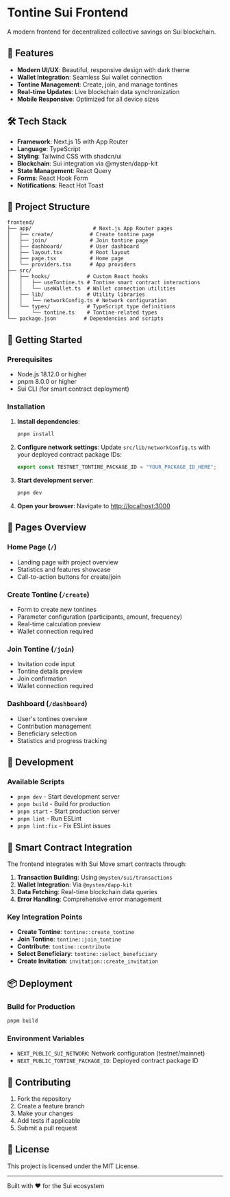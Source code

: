 # Tontine Sui Frontend

A modern frontend for decentralized collective savings on Sui blockchain.

## 🚀 Features

- **Modern UI/UX**: Beautiful, responsive design with dark theme
- **Wallet Integration**: Seamless Sui wallet connection
- **Tontine Management**: Create, join, and manage tontines
- **Real-time Updates**: Live blockchain data synchronization
- **Mobile Responsive**: Optimized for all device sizes

## 🛠️ Tech Stack

- **Framework**: Next.js 15 with App Router
- **Language**: TypeScript
- **Styling**: Tailwind CSS with shadcn/ui
- **Blockchain**: Sui integration via @mysten/dapp-kit
- **State Management**: React Query
- **Forms**: React Hook Form
- **Notifications**: React Hot Toast

## 📁 Project Structure

```
frontend/
├── app/                    # Next.js App Router pages
│   ├── create/            # Create tontine page
│   ├── join/              # Join tontine page
│   ├── dashboard/         # User dashboard
│   ├── layout.tsx         # Root layout
│   ├── page.tsx           # Home page
│   └── providers.tsx      # App providers
├── src/
│   ├── hooks/            # Custom React hooks
│   │   ├── useTontine.ts # Tontine smart contract interactions
│   │   └── useWallet.ts  # Wallet connection utilities
│   ├── lib/              # Utility libraries
│   │   └── networkConfig.ts # Network configuration
│   └── types/            # TypeScript type definitions
│       └── tontine.ts    # Tontine-related types
└── package.json         # Dependencies and scripts
```

## 🚀 Getting Started

### Prerequisites

- Node.js 18.12.0 or higher
- pnpm 8.0.0 or higher
- Sui CLI (for smart contract deployment)

### Installation

1. **Install dependencies**:
   ```bash
   pnpm install
   ```

2. **Configure network settings**:
   Update `src/lib/networkConfig.ts` with your deployed contract package IDs:
   ```typescript
   export const TESTNET_TONTINE_PACKAGE_ID = "YOUR_PACKAGE_ID_HERE";
   ```

3. **Start development server**:
   ```bash
   pnpm dev
   ```

4. **Open your browser**:
   Navigate to [http://localhost:3000](http://localhost:3000)

## 📱 Pages Overview

### Home Page (`/`)
- Landing page with project overview
- Statistics and features showcase
- Call-to-action buttons for create/join

### Create Tontine (`/create`)
- Form to create new tontines
- Parameter configuration (participants, amount, frequency)
- Real-time calculation preview
- Wallet connection required

### Join Tontine (`/join`)
- Invitation code input
- Tontine details preview
- Join confirmation
- Wallet connection required

### Dashboard (`/dashboard`)
- User's tontines overview
- Contribution management
- Beneficiary selection
- Statistics and progress tracking

## 🔧 Development

### Available Scripts

- `pnpm dev` - Start development server
- `pnpm build` - Build for production
- `pnpm start` - Start production server
- `pnpm lint` - Run ESLint
- `pnpm lint:fix` - Fix ESLint issues

## 🔗 Smart Contract Integration

The frontend integrates with Sui Move smart contracts through:

1. **Transaction Building**: Using `@mysten/sui/transactions`
2. **Wallet Integration**: Via `@mysten/dapp-kit`
3. **Data Fetching**: Real-time blockchain data queries
4. **Error Handling**: Comprehensive error management

### Key Integration Points

- **Create Tontine**: `tontine::create_tontine`
- **Join Tontine**: `tontine::join_tontine`
- **Contribute**: `tontine::contribute`
- **Select Beneficiary**: `tontine::select_beneficiary`
- **Create Invitation**: `invitation::create_invitation`

## 📦 Deployment

### Build for Production
```bash
pnpm build
```

### Environment Variables
- `NEXT_PUBLIC_SUI_NETWORK`: Network configuration (testnet/mainnet)
- `NEXT_PUBLIC_TONTINE_PACKAGE_ID`: Deployed contract package ID

## 🤝 Contributing

1. Fork the repository
2. Create a feature branch
3. Make your changes
4. Add tests if applicable
5. Submit a pull request

## 📄 License

This project is licensed under the MIT License.

---

Built with ❤️ for the Sui ecosystem
